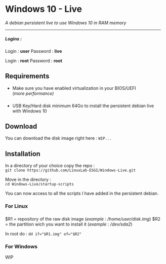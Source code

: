 # Windows 10 - Live
<i> A debian persistent live to use Windows 10 in RAM memory</i>
__________

##### Logins :

Login : <b>user</b>
Password : <b>live</b>

Login : <b>root</b>
Password : <b>root</b>

## Requirements

- Make sure you have enabled virtualization in your BIOS/UEFI <br><i>(more performance)</i>
###
- USB Key/Hard disk minimum 64Go to install the persistent debian live with Windows 10

## Download

You can download the disk image right here : 
`WIP...`

## Installation

In a directory of your choice copy the repo :  
`git clone https://github.com/LinuxLab-ESGI/Windows-Live.git`  

Move in the directory :  
`cd Windows-Live/startup-scripts`

You can now access to all the scripts I have added in the persistent debian.

### For Linux
###
\$R1 = repository of the raw disk image (<i>example : /home/user/disk.img</i>)
$R2 = the partition wich you want to install it (<i>example : /dev/sda2</i>)

In root do :
`dd if="$R1.img" of="$R2"`

### For Windows
WIP
